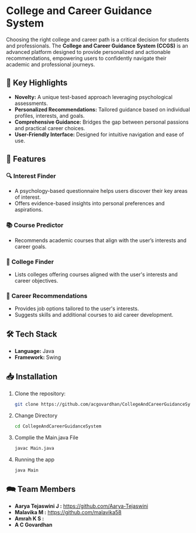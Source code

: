 # College and Career Guidance System

Choosing the right college and career path is a critical decision for students and professionals. The **College and Career Guidance System (CCGS)** is an advanced platform designed to provide personalized and actionable recommendations, empowering users to confidently navigate their academic and professional journeys.


## 🌟 Key Highlights
- **Novelty:** A unique test-based approach leveraging psychological assessments.
- **Personalized Recommendations:** Tailored guidance based on individual profiles, interests, and goals.
- **Comprehensive Guidance:** Bridges the gap between personal passions and practical career choices.
- **User-Friendly Interface:** Designed for intuitive navigation and ease of use.

## 🚀 Features

### 🔍 **Interest Finder**
- A psychology-based questionnaire helps users discover their key areas of interest.
- Offers evidence-based insights into personal preferences and aspirations.

### 📚 **Course Predictor**
- Recommends academic courses that align with the user’s interests and career goals.

### 🏫 **College Finder**
- Lists colleges offering courses aligned with the user's interests and career objectives.

### 💼 **Career Recommendations**
- Provides job options tailored to the user's interests.
- Suggests skills and additional courses to aid career development.

## 🛠️ Tech Stack
- **Language:** Java
- **Framework:** Swing


## 📥 Installation
1. Clone the repository:
   ```bash
   git clone https://github.com/acgovardhan/CollegeAndCareerGuidanceSystem.git

2. Change Directory
   ```bash
   cd CollegeAndCareerGuidanceSystem

3. Complie the Main.java File
   ```bash
   javac Main.java

4. Running the app
   ```bash
   java Main

## 🗪 Team Members
- **Aarya Tejaswini J :** https://github.com/Aarya-Tejaswini
- **Malavika M :** https://github.com/malavika58
- **Amrah K S :**
- **A C Govardhan**
